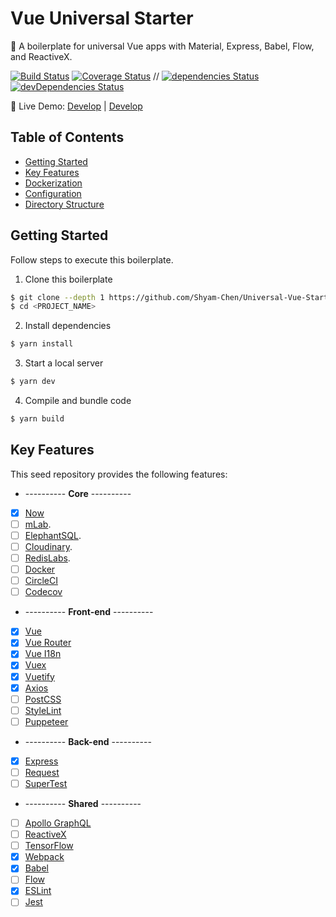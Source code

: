 # Vue Universal Starter

:poodle: A boilerplate for universal Vue apps with Material, Express, Babel, Flow, and ReactiveX.

[![Build Status](https://img.shields.io/circleci/project/Shyam-Chen/Vue-Universal-Starter/develop.svg)](https://circleci.com/gh/Shyam-Chen/workflows/Vue-Universal-Starter)
[![Coverage Status](https://img.shields.io/codecov/c/github/Shyam-Chen/Vue-Universal-Starter/develop.svg)](https://codecov.io/gh/Shyam-Chen/Vue-Universal-Starter)
 //
[![dependencies Status](https://david-dm.org/Shyam-Chen/Vue-Universal-Starter/status.svg)](https://david-dm.org/Shyam-Chen/Vue-Universal-Starter)
[![devDependencies Status](https://david-dm.org/Shyam-Chen/Vue-Universal-Starter/dev-status.svg)](https://david-dm.org/Shyam-Chen/Vue-Universal-Starter?type=dev)

:rainbow: Live Demo: [Develop](https://universal-vue-starter.now.sh/) | [Develop](https://universal-vue-starter.now.sh/)

## Table of Contents

* [Getting Started](#getting-started)
* [Key Features](#key-features)
* [Dockerization](#dockerization)
* [Configuration](#configuration)
* [Directory Structure](#directory-structure)

## Getting Started

Follow steps to execute this boilerplate.

1. Clone this boilerplate

```bash
$ git clone --depth 1 https://github.com/Shyam-Chen/Universal-Vue-Starter <PROJECT_NAME>
$ cd <PROJECT_NAME>
```

2. Install dependencies

```bash
$ yarn install
```

3. Start a local server

```bash
$ yarn dev
```

4. Compile and bundle code

```bash
$ yarn build
```

## Key Features

This seed repository provides the following features:

* ---------- **Core** ----------
* [x] [Now](https://zeit.co/now)
* [ ] [mLab](https://mlab.com/).
* [ ] [ElephantSQL](https://www.elephantsql.com/).
* [ ] [Cloudinary](https://cloudinary.com/).
* [ ] [RedisLabs](https://redislabs.com/).
* [ ] [Docker](https://www.docker.com/)
* [ ] [CircleCI](https://circleci.com/)
* [ ] [Codecov](https://codecov.io/)
* ---------- **Front-end** ----------
* [x] [Vue](https://github.com/vuejs/vue)
* [x] [Vue Router](https://github.com/vuejs/vue-router)
* [x] [Vue I18n](https://github.com/kazupon/vue-i18n)
* [x] [Vuex](https://github.com/vuejs/vuex)
* [x] [Vuetify](https://github.com/vuetifyjs/vuetify)
* [x] [Axios](https://github.com/axios/axios)
* [ ] [PostCSS](https://github.com/postcss/postcss)
* [ ] [StyleLint](https://github.com/stylelint/stylelint)
* [ ] [Puppeteer](https://github.com/GoogleChrome/puppeteer)
* ---------- **Back-end** ----------
* [x] [Express](https://github.com/expressjs/express)
* [ ] [Request](https://github.com/request/request)
* [ ] [SuperTest](https://github.com/visionmedia/supertest)
* ---------- **Shared** ----------
* [ ] [Apollo GraphQL](https://github.com/apollographql)
* [ ] [ReactiveX](https://github.com/ReactiveX/rxjs)
* [ ] [TensorFlow](https://github.com/tensorflow/tfjs)
* [x] [Webpack](https://github.com/webpack/webpack)
* [x] [Babel](https://github.com/babel/babel)
* [ ] [Flow](https://github.com/facebook/flow)
* [x] [ESLint](https://github.com/eslint/eslint)
* [ ] [Jest](https://github.com/facebook/jest)
